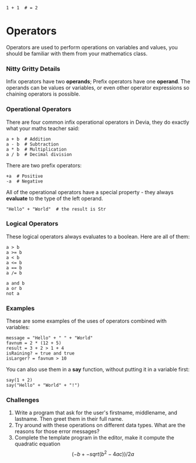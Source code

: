 ```
1 + 1  # = 2
```

# Operators

Operators are used to perform operations on variables and values, you should be familiar with them from your mathematics class.

### Nitty Gritty Details
Infix operators have two **operands**; Prefix operators have one **operand**. The operands can be values or variables, or even other operator expressions so chaining operators is possible.

### Operational Operators
There are four common infix operational operators in Devia, they do exactly what your maths teacher said:
```
a + b  # Addition
a - b  # Subtraction
a * b  # Multiplication
a / b  # Decimal division
```

There are two prefix operators:
```
+a  # Positive 
-a  # Negative
```

All of the operational operators have a special property - they always **evaluate** to the type of the left operand.
```
"Hello" + "World"  # the result is Str
```

### Logical Operators
These logical operators always evaluates to a boolean. Here are all of them:
```
a > b
a >= b
a < b
a <= b
a == b
a /= b

a and b
a or b
not a
```

### Examples
These are some examples of the uses of operators combined with variables:
```
message = "Hello" + " " + "World"
favnum = 2 * (12 + 5)
result = 3 + 2 > 1 + 4
isRaining? = true and true
isLarger? = favnum > 10
```
You can also use them in a **say** function, without putting it in a variable first:
```
say(1 + 2)
say("Hello" + "World" + "!")
```

### Challenges
1. Write a program that ask for the user's firstname, middlename, and lastname. Then greet them in their full name.
2. Try around with these operations on different data types. What are the reasons for those error messages?
3. Complete the template program in the editor, make it compute the quadratic equation $$(-b +- sqrt(b^2-4ac))/2a$$ 



